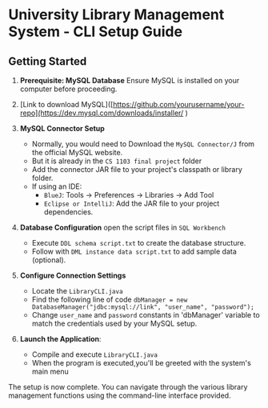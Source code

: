 # University Library Management System - CLI Setup Guide

## Getting Started

1. **Prerequisite: MySQL Database** Ensure MySQL is installed on your computer before proceeding.
2. [Link to download MySQL]([https://github.com/yourusername/your-repo](https://dev.mysql.com/downloads/installer/
)

3. **MySQL Connector Setup**
   - Normally, you would need to Download the `MySQL Connector/J` from the official MySQL website.
   - But it is already in the `CS 1103 final project` folder
   - Add the connector JAR file to your project's classpath or library folder.
   - If using an IDE:
        - `BlueJ`: Tools → Preferences → Libraries → Add Tool
        - `Eclipse or IntelliJ`: Add the JAR file to your project dependencies.
          
4. **Database Configuration** open the script files in `SQL Workbench`
   - Execute `DDL schema script.txt` to create the database structure.
   - Follow with `DML instance data script.txt` to add sample data (optional).

5. **Configure Connection Settings**
   - Locate the `LibraryCLI.java`
   - Find the following line of code `dbManager = new DatabaseManager("jdbc:mysql://link", "user_name", "password");`
   - Change `user_name` and `password` constants in 'dbManager' variable to match the credentials used by your MySQL setup.

6. **Launch the Application**:
   - Compile and execute `LibraryCLI.java`
   - When the program is executed,you'll be greeted with the system's main menu

The setup is now complete. You can navigate through the various library management functions using the command-line interface provided.
